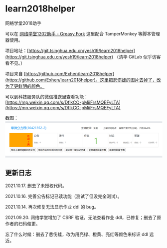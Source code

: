 # learn2018helper
网络学堂2018助手

可以在 [网络学堂1202助手 - Greasy Fork](https://greasyfork.org/en/scripts/422447-%E7%BD%91%E7%BB%9C%E5%AD%A6%E5%A0%821202%E5%8A%A9%E6%89%8B) 这里配合 TamperMonkey 等脚本管理器使用。

项目地址：[https://git.tsinghua.edu.cn/yesh19/learn2018helper](https://git.tsinghua.edu.cn/yesh19/learn2018helper) （清华 GitLab 似乎访客看不见。）

项目来自 [https://github.com/Exhen/learn2018helper](https://github.com/Exhen/learn2018helper)。这里把悲伤蛙的图片去掉了，改为了更鲜明的颜色。

可以到科技服务队的微信推送里查看功能： [https://mp.weixin.qq.com/s/DflkCO-pMiiFrsMQEFyLTA](https://mp.weixin.qq.com/s/DflkCO-pMiiFrsMQEFyLTA)

截图：
![image.png](./screenshots/1.png)

## 更新日志

2021.10.17. 删去了未授权代码。

2021.10.16. 完善公告标记已读功能（测试了但没完全测试）。

2021.10.14. 再次修复无法显示作业 ddl 的 bug。

2021.09.20. 网络学堂增加了 CSRF 验证，无法查看作业 ddl，已修复；删去了原作者的扫码催更。

忘了什么时候：删去了悲伤蛙，改为用亮绿、橙黄、亮红等颜色来标识 ddl 远近。
